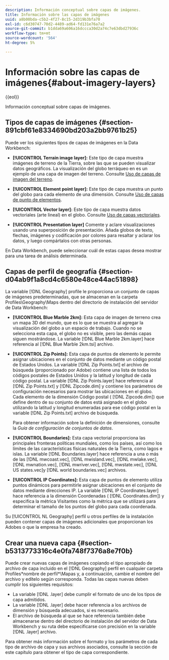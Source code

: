 ```yaml
---
description: Información conceptual sobre capas de imágenes.
title: Información sobre las capas de imágenes
uuid: a8b00bda-c5b2-4f27-8c15-2d319b3bfa70
exl-id: c6d30747-70d2-4489-ad64-fd131e76a7a2
source-git-commit: b1dda69a606a16dccca30d2a74c7e63dbd27936c
workflow-type: tm+mt
source-wordcount: '564'
ht-degree: 5%

---
```


# Información sobre las capas de imágenes{#about-imagery-layers}

{{eol}}

Información conceptual sobre capas de imágenes.

## Tipos de capas de imágenes {#section-891cbf61e8334690bd203a2bb9761b25}

Puede ver los siguientes tipos de capas de imágenes en la Data Workbench:

* **[!UICONTROL Terrain image layer]:** Este tipo de capa muestra imágenes de terreno de la Tierra, sobre las que se pueden visualizar datos geográficos. La visualización del globo terráqueo en es un ejemplo de una capa de imagen del terreno. Consulte [Uso de capas de imagen del terreno](../../../home/c-get-started/c-im-layers/c-ter-img-layers/c-ter-img-layers.md#concept-f4b3a20969354ca38955e3fd5beb0f4f).

* **[!UICONTROL Element point layer]:** Este tipo de capa muestra un punto del globo para cada elemento de una dimensión. Consulte [Uso de capas de punto de elementos](../../../home/c-get-started/c-im-layers/c-elmt-pt-layers/c-elmt-pt-layers.md#concept-7c93c54552844a20bd6014ae8446b3fd).

* **[!UICONTROL Vector layer]:** Este tipo de capa muestra datos vectoriales (arte lineal) en el globo. Consulte [Uso de capas vectoriales](../../../home/c-get-started/c-im-layers/c-vctr-layers/c-vctr-layers.md#concept-a9b9cb7fc33b4aa5ae1646fab202dcc9).

* **[!UICONTROL Presentation layer]** Comente y aclare visualizaciones usando una superposición de presentación. Añada globos de texto, flechas, imágenes y codificación por colores para resaltar y aclarar los datos, y luego compártalos con otras personas.

En Data Workbench, puede seleccionar cuál de estas capas desea mostrar para una tarea de análisis determinada.

## Capas de perfil de geografía {#section-d04ab9f1a8cd4c6580e48ce44ac51898}

La variable [!DNL Geography] profile le proporciona un conjunto de capas de imágenes predeterminadas, que se almacenan en la carpeta Profiles\Geography\Maps dentro del directorio de instalación del servidor de Data Workbench:

* **[!UICONTROL Blue Marble 2km]:** Esta capa de imagen de terreno crea un mapa 3D del mundo, que es lo que se muestra al agregar la visualización del globo a un espacio de trabajo. Cuando no se selecciona esta capa, el globo no es visible, pero las demás capas siguen mostrándose. La variable [!DNL Blue Marble 2km.layer] hace referencia al [!DNL Blue Marble 2km.tsi] archivo.

* **[!UICONTROL Zip Points]:** Esta capa de puntos de elemento le permite asignar ubicaciones en el conjunto de datos mediante un código postal de Estados Unidos. La variable [!DNL Zip Points.txt] el archivo de búsqueda (proporcionado por Adobe) contiene una lista de todos los códigos postales de Estados Unidos y la latitud y longitud de cada código postal. La variable [!DNL Zip Points.layer] hace referencia al [!DNL Zip Points.txt] y [!DNL Zipcode.dim] y contiene los parámetros de configuración necesarios para mostrar las ubicaciones en el globo. Cada elemento de la dimensión Código postal ( [!DNL Zipcode.dim]) que define dentro de su conjunto de datos está asignado en el globo utilizando la latitud y longitud enumeradas para ese código postal en la variable [!DNL Zip Points.txt] archivo de búsqueda.

   Para obtener información sobre la definición de dimensiones, consulte la *Guía de configuración de conjuntos de datos*.

* **[!UICONTROL Boundaries]:** Esta capa vectorial proporciona las principales fronteras políticas mundiales, como los países, así como los límites de las características físicas naturales de la Tierra, como lagos e islas. La variable [!DNL Boundaries.layer] hace referencia a una o más de las [!DNL mwcoast.vec], [!DNL mwisland.vec], [!DNL mwlake.vec], [!DNL mwnation.vec], [!DNL mwriver.vec], [!DNL mwstate.vec], [!DNL US states.vec]y [!DNL world boundaries.vec] archivos.

* **[!UICONTROL IP Coordinates]:** Esta capa de puntos de elemento utiliza puntos dinámicos para permitirle asignar ubicaciones en el conjunto de datos mediante direcciones IP. La variable [!DNL IP Coordinates.layer] hace referencia a la dimensión Coordenadas ( [!DNL Coordinates.dim]) y especifica la métrica Visitantes como la métrica que se utilizará para determinar el tamaño de los puntos del globo para cada coordenada.

Su [!UICONTROL NL Geography] perfil u otros perfiles de la instalación pueden contener capas de imágenes adicionales que proporcionan los Adobes o que la empresa ha creado.

## Crear una nueva capa {#section-b5313773316c4e0fa748f7376a8e7f0b}

Puede crear nuevas capas de imágenes copiando el tipo apropiado de archivo de capa incluido en el [!DNL Geography] perfil en cualquier carpeta Profiles\*nombre de perfil*\Mapas y, a continuación, cambie el nombre del archivo y edítelo según corresponda. Todas las capas nuevas deben cumplir los siguientes requisitos:

* La variable [!DNL .layer] debe cumplir el formato de uno de los tipos de capa admitidos.
* La variable [!DNL .layer] debe hacer referencia a los archivos de dimensión y búsqueda adecuados, si es necesario.
* El archivo de búsqueda al que se hace referencia también debe almacenarse dentro del directorio de instalación del servidor de Data Workbench y su ruta debe especificarse con precisión en la variable [!DNL .layer] archivo.

Para obtener más información sobre el formato y los parámetros de cada tipo de archivo de capa y sus archivos asociados, consulte la sección de este capítulo para obtener el tipo de capa correspondiente.
